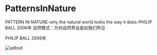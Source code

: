 # PatternsInNature

PATTERN IN NATURE-why the natural world looks the way it does-PHILIP BALL
2006年
自然模式：为何自然界会是如我们所见

PHILIP BALL 2006年

![adbsd](https://github.com/molychin/PatternsInNature/bolb/master/res/pin_001.png)